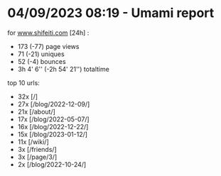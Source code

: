 # 04/09/2023 08:19 - Umami report
for www.shifeiti.com [24h] :

 - 173 (-77) page views
 - 71 (-21) uniques
 - 52 (-4) bounces
 - 3h 4' 6'' (-2h 54' 21'') totaltime


top 10 urls:
 - 32x [/]
 - 27x [/blog/2022-12-09/]
 - 21x [/about/]
 - 17x [/blog/2022-05-07/]
 - 16x [/blog/2022-12-22/]
 - 15x [/blog/2023-01-12/]
 - 11x [/wiki/]
 - 3x [/friends/]
 - 3x [/page/3/]
 - 2x [/blog/2022-10-24/]


